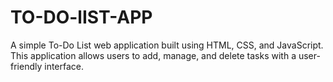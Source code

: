 # TO-DO-lIST-APP
A simple To-Do List web application built using HTML, CSS, and JavaScript. This application allows users to add, manage, and delete tasks with a user-friendly interface.
